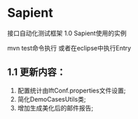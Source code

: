 Sapient
=======

接口自动化测试框架 1.0
Sapient使用的实例

mvn test命令执行 或者在eclipse中执行Entry 

1.1 更新内容：
-------------------------------
1. 配置统计由IftConf.properties文件设置;  
2. 简化DemoCasesUtils类;
3. 增加生成美化后的邮件报告;
